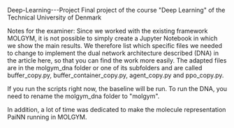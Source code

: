 Deep-Learning---Project
Final project of the course "Deep Learning" of the Technical University of Denmark

Notes for the examiner: Since we worked with the existing framework MOLGYM, it is not possible to simply create a Jupyter Notebook in which we show the main results. We therefore list which specific files we needed to change to implement the dual network architecture described (DNA) in the article here, so that you can find the work more easily. The adapted files are in the molgym_dna folder or one of its subfolders and are called buffer_copy.py, buffer_container_copy.py, agent_copy.py and ppo_copy.py.

If you run the scripts right now, the baseline will be run. To run the DNA, you need to rename the molgym_dna folder to "molgym".

In addition, a lot of time was dedicated to make the molecule representation PaiNN running in MOLGYM.
